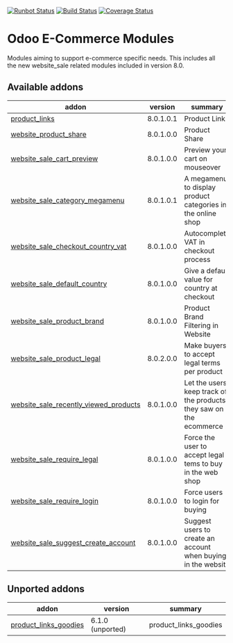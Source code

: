 [![Runbot Status](https://runbot.odoo-community.org/runbot/badge/flat/113/8.0.svg)](https://runbot.odoo-community.org/runbot/repo/github-com-oca-e-commerce-113)
[![Build Status](https://travis-ci.org/OCA/e-commerce.svg?branch=8.0)](https://travis-ci.org/OCA/e-commerce)
[![Coverage Status](https://coveralls.io/repos/OCA/e-commerce/badge.png?branch=8.0)](https://coveralls.io/r/OCA/e-commerce?branch=8.0)

Odoo E-Commerce Modules
=======================

Modules aiming to support e-commerce specific needs. This includes all the new website_sale related modules included in version 8.0.

[//]: # (addons)
Available addons
----------------
addon | version | summary
--- | --- | ---
[product_links](product_links/) | 8.0.1.0.1 | Product Links
[website_product_share](website_product_share/) | 8.0.1.0.0 | Product Share
[website_sale_cart_preview](website_sale_cart_preview/) | 8.0.1.0.0 | Preview your cart on mouseover
[website_sale_category_megamenu](website_sale_category_megamenu/) | 8.0.1.0.1 | A megamenu to display product categories in the online shop
[website_sale_checkout_country_vat](website_sale_checkout_country_vat/) | 8.0.1.0.0 | Autocomplete VAT in checkout process
[website_sale_default_country](website_sale_default_country/) | 8.0.1.0.0 | Give a default value for country at checkout
[website_sale_product_brand](website_sale_product_brand/) | 8.0.1.0.0 | Product Brand Filtering in Website
[website_sale_product_legal](website_sale_product_legal/) | 8.0.2.0.0 | Make buyers to accept legal terms per product
[website_sale_recently_viewed_products](website_sale_recently_viewed_products/) | 8.0.1.0.0 | Let the users keep track of the products they saw on the ecommerce
[website_sale_require_legal](website_sale_require_legal/) | 8.0.1.0.0 | Force the user to accept legal tems to buy in the web shop
[website_sale_require_login](website_sale_require_login/) | 8.0.1.0.0 | Force users to login for buying
[website_sale_suggest_create_account](website_sale_suggest_create_account/) | 8.0.1.0.0 | Suggest users to create an account when buying in the website

Unported addons
---------------
addon | version | summary
--- | --- | ---
[product_links_goodies](product_links_goodies/) | 6.1.0 (unported) | product_links_goodies

[//]: # (end addons)
